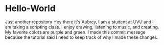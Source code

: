 # Hello-World
Just another repository
Hey there it's Aubrey, I am a student at UVU and I am taking a scripting class.  I enjoy drawing, listening to music, and creating.  My favorite colors are purple and green. 
I made this commit message because the tutorial said I need to keep track of why I made these changes. 
